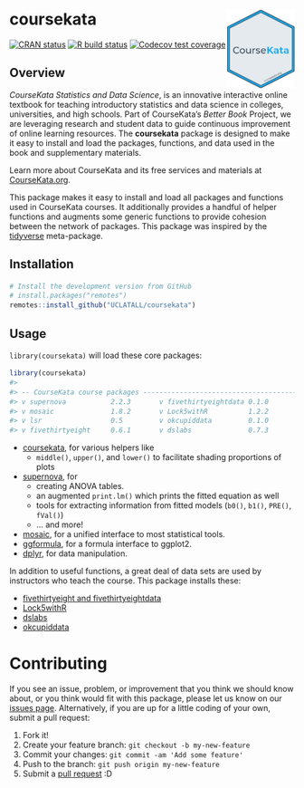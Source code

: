
<!-- README.md is generated from README.Rmd. Please edit that file -->

# coursekata <img src='man/figures/logo.png' align="right" height="138.5" />

<!-- badges: start -->

[![CRAN
status](https://www.r-pkg.org/badges/version/coursekata)](https://CRAN.R-project.org/package=coursekata)
[![R build
status](https://github.com/UCLATALL/coursekata-r/workflows/R-CMD-check/badge.svg)](https://github.com/UCLATALL/coursekata-r/actions)
[![Codecov test
coverage](https://codecov.io/gh/UCLATALL/coursekata-r/branch/master/graph/badge.svg)](https://codecov.io/gh/UCLATALL/coursekata-r?branch=master)
<!-- badges: end -->

## Overview

*CourseKata Statistics and Data Science*, is an innovative interactive
online textbook for teaching introductory statistics and data science in
colleges, universities, and high schools. Part of CourseKata’s *Better
Book* Project, we are leveraging research and student data to guide
continuous improvement of online learning resources. The **coursekata**
package is designed to make it easy to install and load the packages,
functions, and data used in the book and supplementary materials.

Learn more about CourseKata and its free services and materials at
[CourseKata.org](https://coursekata.org/).

This package makes it easy to install and load all packages and
functions used in CourseKata courses. It additionally provides a handful
of helper functions and augments some generic functions to provide
cohesion between the network of packages. This package was inspired by
the [tidyverse](https://tidyverse.tidyverse.org) meta-package.

## Installation

``` r
# Install the development version from GitHub
# install.packages("remotes")
remotes::install_github("UCLATALL/coursekata")
```

## Usage

`library(coursekata)` will load these core packages:

``` r
library(coursekata)
#> 
#> -- CourseKata course packages --------------------------------------------------
#> v supernova           2.2.3       v fivethirtyeightdata 0.1.0
#> v mosaic              1.8.2       v Lock5withR          1.2.2
#> v lsr                 0.5         v okcupiddata         0.1.0
#> v fivethirtyeight     0.6.1       v dslabs              0.7.3
```

-   [coursekata](https://github.com/UCLATALL/coursekata_core), for
    various helpers like
    -   `middle()`, `upper()`, and `lower()` to facilitate shading
        proportions of plots
-   [supernova](https://github.com/UCLATALL/supernova), for
    -   creating ANOVA tables.
    -   an augmented `print.lm()` which prints the fitted equation as
        well
    -   tools for extracting information from fitted models (`b0()`,
        `b1()`, `PRE()`, `fVal()`)
    -   … and more!
-   [mosaic](https://projectmosaic.github.io/mosaic/), for a unified
    interface to most statistical tools.
-   [ggformula](https://projectmosaic.github.io/ggformula/), for a
    formula interface to ggplot2.
-   [dplyr](https://dplyr.tidyverse.org), for data manipulation.

In addition to useful functions, a great deal of data sets are used by
instructors who teach the course. This package installs these:

-   [fivethirtyeight and
    fivethirtyeightdata](https://cran.r-project.org/web/packages/fivethirtyeight/vignettes/fivethirtyeight.html)
-   [Lock5withR](https://github.com/rpruim/Lock5withR)
-   [dslabs](https://github.com/rafalab/dslabs)
-   [okcupiddata](https://github.com/rudeboybert/okcupiddata)

# Contributing

If you see an issue, problem, or improvement that you think we should
know about, or you think would fit with this package, please let us know
on our [issues page](https://github.com/UCLATALL/supernova/issues).
Alternatively, if you are up for a little coding of your own, submit a
pull request:

1.  Fork it!
2.  Create your feature branch: `git checkout -b my-new-feature`
3.  Commit your changes: `git commit -am 'Add some feature'`
4.  Push to the branch: `git push origin my-new-feature`
5.  Submit a [pull request](https://github.com/UCLATALL/supernova/pulls)
    :D
